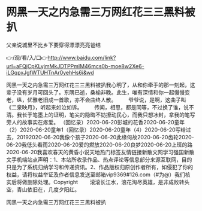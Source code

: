 # 网黑一天之内急需三万网红花三三黑料被扒
父亲说城里不比乡下要穿得漂漂亮亮爸结

👉/观/看/入/口👉http://www.baidu.com/link?url=aFQjCpKLyjmMkJDTPPmIM46mcs0b-moe8w2Xe6-iLGqpxJgfWTUHTnAr0yehHs6i&wd

网黑一天之内急需三万网红花三三黑料被扒我心明了，从和你牵手的那一刻起，这辈子没有岁月可回头了。东隅已逝，桑榆非晚。此生，唯有深情和你一起慢慢变老，纵，优雅老旧成一首歌，亦不会曲终人散。
　　爷爷说，是啊，这曲子叫《二泉映月》，听起来如泣如诉。
　　传闻，相思，都是同等，不过换了谁，说不清。我长于笔墨上的证明，笔尖的隐晦不妨撩动民心，而我只想冰封，拿我的笔写旁人的故事实在疼爱。
（回忆录）2020-06-20彭城的花香2020-06-20童年（2）2020-06-20童年1（回忆录）2020-06-20童年（4）2020-06-20写给过去，20192020-06-20我像个孩子2020-06-20此缘何故2020-06-20齿轮2020-06-20我低头看雨2020-06-20爱的燃放2020-06-20良梦2020-06-20上班的路2020-06-20我喜欢春天的黄昏小说天地热门标签友情链接新散文网学习强国新散文手机端站点声明：1、本站所收录作品、热点评论等信息部分来源互联网，目的只是为了系统归纳学习和传递资讯。2、作品版权归原创作者所有，如侵犯了你的权益，请将权益举证及作者信息发送至邮箱vip9369#126.com（#为@）我们核实后将做删除处理。Copyright
　　滚滚长江水，浪花淘尽英雄，是非成败转头空，青山依旧在，几度夕阳红。

网黑一天之内急需三万网红花三三黑料被扒
